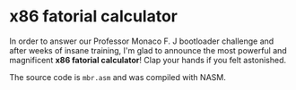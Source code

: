 # x86 fatorial calculator
In order to answer our Professor Monaco F. J bootloader challenge and after weeks of insane training, I'm glad to announce the most powerful and magnificent <b>x86 fatorial calculator</b>! Clap your hands if you felt astonished.

The source code is `mbr.asm` and was compiled with NASM.
